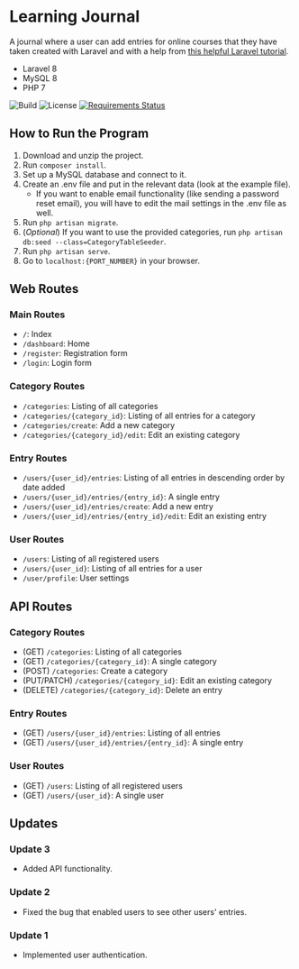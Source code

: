 # Learning Journal

A journal where a user can add entries for online courses that they have taken created with Laravel and with a help from
[this helpful Laravel tutorial](https://www.itsolutionstuff.com/post/laravel-8-crud-application-tutorial-for-beginnersexample.html).

* Laravel 8
* MySQL 8
* PHP 7

![Build](https://img.shields.io/github/workflow/status/josephyhu/learning-journal/Laravel)
![License](https://img.shields.io/github/license/josephyhu/learning-journal)
[![Requirements Status](https://requires.io/github/josephyhu/Learning-Journal/requirements.svg?branch=master)](https://requires.io/github/josephyhu/Learning-Journal/requirements/?branch=master)

## How to Run the Program
1. Download and unzip the project.
2. Run `composer install`.
3. Set up a MySQL database and connect to it.
4. Create an .env file and put in the relevant data (look at the example file).
    * If you want to enable email functionality (like sending a password reset email), you will have to edit the mail settings in the .env file as well.
5. Run `php artisan migrate`.
6. (*Optional*) If you want to use the provided categories, run `php artisan db:seed --class=CategoryTableSeeder`.
6. Run `php artisan serve`.
7. Go to `localhost:{PORT_NUMBER}` in your browser.

## Web Routes
### Main Routes
* `/`: Index
* `/dashboard`: Home
* `/register`: Registration form
* `/login`: Login form

### Category Routes
* `/categories`: Listing of all categories
* `/categories/{category_id}`: Listing of all entries for a category
* `/categories/create`: Add a new category
* `/categories/{category_id}/edit`: Edit an existing category

### Entry Routes
* `/users/{user_id}/entries`: Listing of all entries in descending order by date added
* `/users/{user_id}/entries/{entry_id}`: A single entry
* `/users/{user_id}/entries/create`: Add a new entry
* `/users/{user_id}/entries/{entry_id}/edit`: Edit an existing entry

### User Routes
* `/users`: Listing of all registered users
* `/users/{user_id}`: Listing of all entries for a user
* `/user/profile`: User settings

## API Routes
### Category Routes
* (GET) `/categories`: Listing of all categories
* (GET) `/categories/{category_id}`: A single category
* (POST) `/categories`: Create a category
* (PUT/PATCH) `/categories/{category_id}`: Edit an existing category
* (DELETE) `/categories/{category_id}`: Delete an entry

### Entry Routes
* (GET) `/users/{user_id}/entries`: Listing of all entries
* (GET) `/users/{user_id}/entries/{entry_id}`: A single entry

### User Routes
* (GET) `/users`: Listing of all registered users
* (GET) `/users/{user_id}`: A single user

## Updates
### Update 3
* Added API functionality.

### Update 2
* Fixed the bug that enabled users to see other users' entries.

### Update 1
* Implemented user authentication.
